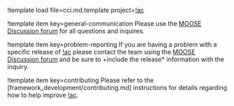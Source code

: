 !template load file=cci.md.template project=[!ac](MOOSE)

!template item key=general-communication
Please use the [MOOSE Discussion forum](https://github.com/idaholab/moose/discussions) for all
questions and inquires.

!template item key=problem-reporting
If you are having a problem with a specific release of [!ac](MOOSE) please contact the team
using the [MOOSE Discussion forum](https://github.com/idaholab/moose/discussions) and be sure
to +include the release* information with the inquiry.

!template item key=contributing
Please refer to the [framework_development/contributing.md] instructions for details regarding
how to help improve [!ac](MOOSE).

